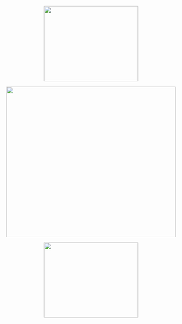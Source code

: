 <p align="center">   <img width="250x250" height="200" src=https://github.com/lyrxqss/lyrxqss-2/blob/f957247469940e656fe6126c4d56b13b319beae6/indir.gif>
</p>






<p align="center">   <img width="450x450" height="400" src=https://github.com/lyrxqss/lyrxqss-2/blob/6b9e11ead65e188932433b20cb7227f223ace975/%F0%9D%96%B2%F0%9D%97%8D%F0%9D%96%BA%F0%9D%97%8B%F0%9D%97%85%F0%9D%97%82%F0%9D%97%80%F0%9D%97%81%F0%9D%97%8D'%F0%9D%97%8C%20%F0%9D%96%AC%F0%9D%97%88%F0%9D%97%88%F0%9D%97%87%20_%20%F0%9D%96%AE%F0%9D%97%8C%F0%9D%97%81%F0%9D%97%82%20%F0%9D%97%87%F0%9D%97%88%20%F0%9D%96%AA%F0%9D%97%88%20%F0%9D%97%91%20%F0%9D%96%AE%F0%9D%96%A2%20-%20__%20_%20_%20_%20_%20_%20_%20_%20_%20_%F0%9D%97%96%F0%9D%97%9B_%20%F0%9D%9F%AD%F0%9D%9F%AC%20%E2%80%A2%20%F0%9D%97%A6%F0%9D%97%B0%F0%9D%97%B5%F0%9D%97%BC%F0%9D%97%BC%F0%9D%97%B9%20%F0%9D%97%97%F0%9D%97%AE%F0%9D%98%86%F0%9D%98%80.gif>
</p>








<p align="center">   <img width="250x250" height="200" src=https://github.com/lyrxqss/lyrxqss-2/blob/f957247469940e656fe6126c4d56b13b319beae6/indir.gif>
</p>



